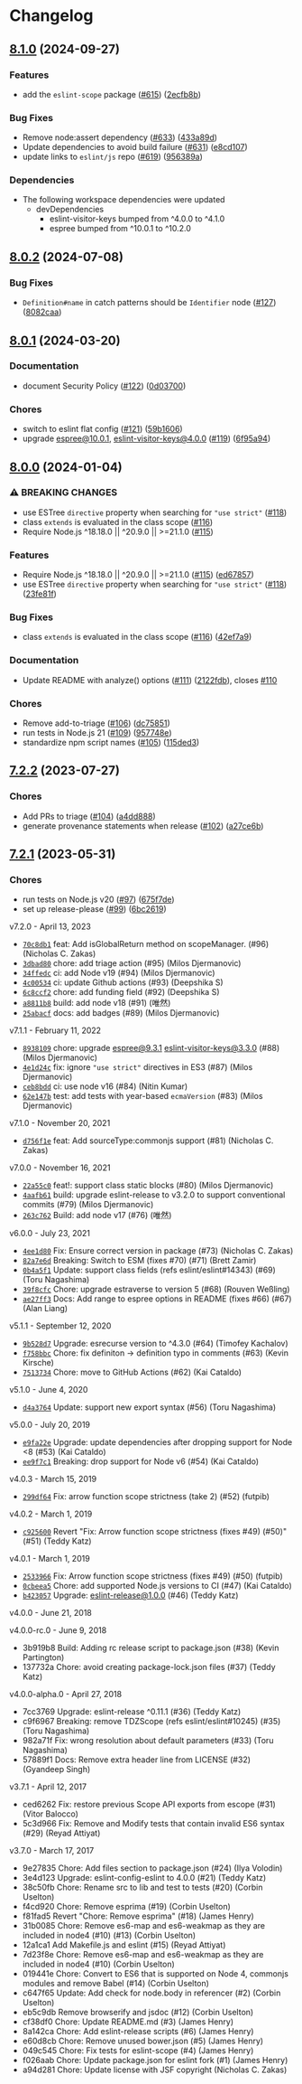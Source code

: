# Changelog

## [8.1.0](https://github.com/eslint/js/compare/eslint-scope-v8.0.2...eslint-scope-v8.1.0) (2024-09-27)


### Features

* add the `eslint-scope` package ([#615](https://github.com/eslint/js/issues/615)) ([2ecfb8b](https://github.com/eslint/js/commit/2ecfb8ba460a73601b859fd10d000cee817d170c))


### Bug Fixes

* Remove node:assert dependency ([#633](https://github.com/eslint/js/issues/633)) ([433a89d](https://github.com/eslint/js/commit/433a89d18f556658751feb63f87303ebbf7b7cb7))
* Update dependencies to avoid build failure ([#631](https://github.com/eslint/js/issues/631)) ([e8cd107](https://github.com/eslint/js/commit/e8cd107d732fb7ef62cd4f6cd179bd48f5c13b27))
* update links to `eslint/js` repo ([#619](https://github.com/eslint/js/issues/619)) ([956389a](https://github.com/eslint/js/commit/956389ac150bd2394bc78a35c2a1f9d794f61ea8))


### Dependencies

* The following workspace dependencies were updated
  * devDependencies
    * eslint-visitor-keys bumped from ^4.0.0 to ^4.1.0
    * espree bumped from ^10.0.1 to ^10.2.0

## [8.0.2](https://github.com/eslint/eslint-scope/compare/v8.0.1...v8.0.2) (2024-07-08)


### Bug Fixes

* `Definition#name` in catch patterns should be `Identifier` node ([#127](https://github.com/eslint/eslint-scope/issues/127)) ([8082caa](https://github.com/eslint/eslint-scope/commit/8082caa1a0f9aae0894a0a01fef9efa7a5e509f6))

## [8.0.1](https://github.com/eslint/eslint-scope/compare/v8.0.0...v8.0.1) (2024-03-20)


### Documentation

* document Security Policy ([#122](https://github.com/eslint/eslint-scope/issues/122)) ([0d03700](https://github.com/eslint/eslint-scope/commit/0d0370035c3fcd3846bcfed25e2de1c90c204cc8))


### Chores

* switch to eslint flat config ([#121](https://github.com/eslint/eslint-scope/issues/121)) ([59b1606](https://github.com/eslint/eslint-scope/commit/59b160624bd725a1254024bcbbd28b7529c04c64))
* upgrade espree@10.0.1, eslint-visitor-keys@4.0.0 ([#119](https://github.com/eslint/eslint-scope/issues/119)) ([6f95a94](https://github.com/eslint/eslint-scope/commit/6f95a9406e321ba519bbf635ebb8b1ae4b8861e7))

## [8.0.0](https://github.com/eslint/eslint-scope/compare/v7.2.2...v8.0.0) (2024-01-04)


### ⚠ BREAKING CHANGES

* use ESTree `directive` property when searching for `"use strict"` ([#118](https://github.com/eslint/eslint-scope/issues/118))
* class `extends` is evaluated in the class scope ([#116](https://github.com/eslint/eslint-scope/issues/116))
* Require Node.js ^18.18.0 || ^20.9.0 || >=21.1.0 ([#115](https://github.com/eslint/eslint-scope/issues/115))

### Features

* Require Node.js ^18.18.0 || ^20.9.0 || &gt;=21.1.0 ([#115](https://github.com/eslint/eslint-scope/issues/115)) ([ed67857](https://github.com/eslint/eslint-scope/commit/ed678573aca7b00815ecb3c5dc4eee913b53a162))
* use ESTree `directive` property when searching for `"use strict"` ([#118](https://github.com/eslint/eslint-scope/issues/118)) ([23fe81f](https://github.com/eslint/eslint-scope/commit/23fe81f5861ade17a2f17f9518fdde376dd2395f))


### Bug Fixes

* class `extends` is evaluated in the class scope ([#116](https://github.com/eslint/eslint-scope/issues/116)) ([42ef7a9](https://github.com/eslint/eslint-scope/commit/42ef7a995771f0700fc6af7eee03bab977f272c6))


### Documentation

* Update README with analyze() options ([#111](https://github.com/eslint/eslint-scope/issues/111)) ([2122fdb](https://github.com/eslint/eslint-scope/commit/2122fdb237cc0c115cd2473f383f741b1f055791)), closes [#110](https://github.com/eslint/eslint-scope/issues/110)


### Chores

* Remove add-to-triage ([#106](https://github.com/eslint/eslint-scope/issues/106)) ([dc75851](https://github.com/eslint/eslint-scope/commit/dc75851b92b47eb37ed617448c0291129db676e1))
* run tests in Node.js 21 ([#109](https://github.com/eslint/eslint-scope/issues/109)) ([957748e](https://github.com/eslint/eslint-scope/commit/957748e7fb741dd23f521af0c124ce6da0848997))
* standardize npm script names ([#105](https://github.com/eslint/eslint-scope/issues/105)) ([115ded3](https://github.com/eslint/eslint-scope/commit/115ded3cb6f768a37f0dcb17bb16e2299849e16f))

## [7.2.2](https://github.com/eslint/eslint-scope/compare/v7.2.1...v7.2.2) (2023-07-27)


### Chores

* Add PRs to triage ([#104](https://github.com/eslint/eslint-scope/issues/104)) ([a4dd888](https://github.com/eslint/eslint-scope/commit/a4dd8884726758ed513210a6b537105a07e8bf70))
* generate provenance statements when release ([#102](https://github.com/eslint/eslint-scope/issues/102)) ([a27ce6b](https://github.com/eslint/eslint-scope/commit/a27ce6bbf70d7ba5af763a4d1650bfd87eee8136))

## [7.2.1](https://github.com/eslint/eslint-scope/compare/v7.2.0...v7.2.1) (2023-05-31)


### Chores

* run tests on Node.js v20 ([#97](https://github.com/eslint/eslint-scope/issues/97)) ([675f7de](https://github.com/eslint/eslint-scope/commit/675f7de78c312546441fa9b204734c26376710f7))
* set up release-please ([#99](https://github.com/eslint/eslint-scope/issues/99)) ([6bc2619](https://github.com/eslint/eslint-scope/commit/6bc2619fff2aa401fe43d3fda60e0c127d2d39a8))

v7.2.0 - April 13, 2023

* [`70c8db1`](https://github.com/eslint/eslint-scope/commit/70c8db16962830f20e27765cd4d1fd0e29b93c08) feat: Add isGlobalReturn method on scopeManager. (#96) (Nicholas C. Zakas)
* [`3dbad80`](https://github.com/eslint/eslint-scope/commit/3dbad80d98e5bb2453423dc3882500a7d76d6259) chore: add triage action (#95) (Milos Djermanovic)
* [`34ffedc`](https://github.com/eslint/eslint-scope/commit/34ffedc9645f3e5bf2111f766931efb0ff33040f) ci: add Node v19 (#94) (Milos Djermanovic)
* [`4c00534`](https://github.com/eslint/eslint-scope/commit/4c005347cd556b4fa97ba0b626decdd0fce95962) ci: update Github actions (#93) (Deepshika S)
* [`6c8ccf2`](https://github.com/eslint/eslint-scope/commit/6c8ccf223952daff78295907316d8d8c1e93cf89) chore: add funding field (#92) (Deepshika S)
* [`a8811b8`](https://github.com/eslint/eslint-scope/commit/a8811b89b93a8b6bb6ac7089d893d5686dabbeb8) build: add node v18 (#91) (唯然)
* [`25abacf`](https://github.com/eslint/eslint-scope/commit/25abacffe690b6141f19d59dc8c0e09599671508) docs: add badges (#89) (Milos Djermanovic)

v7.1.1 - February 11, 2022

* [`8938109`](https://github.com/eslint/eslint-scope/commit/89381090cef60d8d47aeba111e04f859e063ae41) chore: upgrade espree@9.3.1 eslint-visitor-keys@3.3.0 (#88) (Milos Djermanovic)
* [`4e1d24c`](https://github.com/eslint/eslint-scope/commit/4e1d24ca4a747c14b37f059543cf08d1e1820b2d) fix: ignore `"use strict"` directives in ES3 (#87) (Milos Djermanovic)
* [`ceb8bdd`](https://github.com/eslint/eslint-scope/commit/ceb8bdd2cc31f67255e37a961096f9e3320abac6) ci: use node v16 (#84) (Nitin Kumar)
* [`62e147b`](https://github.com/eslint/eslint-scope/commit/62e147be60c1eb84a40c1918913755acbc2d3a3d) test: add tests with year-based `ecmaVersion` (#83) (Milos Djermanovic)

v7.1.0 - November 20, 2021

* [`d756f1e`](https://github.com/eslint/eslint-scope/commit/d756f1ea974093c3ed7121d17f858254036b9690) feat: Add sourceType:commonjs support (#81) (Nicholas C. Zakas)

v7.0.0 - November 16, 2021

* [`22a55c0`](https://github.com/eslint/eslint-scope/commit/22a55c01d1a28fd3ffd45c8818b49e65bd3e5005) feat!: support class static blocks (#80) (Milos Djermanovic)
* [`4aafb61`](https://github.com/eslint/eslint-scope/commit/4aafb616212adc39af37064932da912bdc7d9226) build: upgrade eslint-release to v3.2.0 to support conventional commits (#79) (Milos Djermanovic)
* [`263c762`](https://github.com/eslint/eslint-scope/commit/263c762432c5a3995e30fa814d02b0ed358b0e68) Build: add node v17 (#76) (唯然)

v6.0.0 - July 23, 2021

* [`4ee1d80`](https://github.com/eslint/eslint-scope/commit/4ee1d80ce7dab961d9a158bc664d781bb663b570) Fix: Ensure correct version in package (#73) (Nicholas C. Zakas)
* [`82a7e6d`](https://github.com/eslint/eslint-scope/commit/82a7e6d9de8f4fca48e99779e9573dd46adbc18c) Breaking: Switch to ESM (fixes #70) (#71) (Brett Zamir)
* [`0b4a5f1`](https://github.com/eslint/eslint-scope/commit/0b4a5f132fb65520eee31bcd166078656b6e158e) Update: support class fields (refs eslint/eslint#14343) (#69) (Toru Nagashima)
* [`39f8cfc`](https://github.com/eslint/eslint-scope/commit/39f8cfc026d9b9b7c02e07368323350e74698f29) Chore: upgrade estraverse to version 5 (#68) (Rouven Weßling)
* [`ae27ff3`](https://github.com/eslint/eslint-scope/commit/ae27ff3692ab13cf62075b8659f0e17dfa44acd1) Docs: Add range to espree options in README (fixes #66) (#67) (Alan Liang)

v5.1.1 - September 12, 2020

* [`9b528d7`](https://github.com/eslint/eslint-scope/commit/9b528d778c381718c12dabfb7f1c0e0dc6b36e49) Upgrade: esrecurse version to ^4.3.0 (#64) (Timofey Kachalov)
* [`f758bbc`](https://github.com/eslint/eslint-scope/commit/f758bbc3d49b9b9ea2289a5d6a6bba8dcf2c4903) Chore: fix definiton -> definition typo in comments (#63) (Kevin Kirsche)
* [`7513734`](https://github.com/eslint/eslint-scope/commit/751373473375b3f2edc4eaf1c8d2763d8435bb72) Chore: move to GitHub Actions (#62) (Kai Cataldo)

v5.1.0 - June 4, 2020

* [`d4a3764`](https://github.com/eslint/eslint-scope/commit/d4a376434b16289c1a428d7e304576e997520873) Update: support new export syntax (#56) (Toru Nagashima)

v5.0.0 - July 20, 2019

* [`e9fa22e`](https://github.com/eslint/eslint-scope/commit/e9fa22ea412c26cf2761fa98af7e715644bdb464) Upgrade: update dependencies after dropping support for Node <8 (#53) (Kai Cataldo)
* [`ee9f7c1`](https://github.com/eslint/eslint-scope/commit/ee9f7c12721aa195ba7e0e69551f49bfdb479951) Breaking: drop support for Node v6 (#54) (Kai Cataldo)

v4.0.3 - March 15, 2019

* [`299df64`](https://github.com/eslint/eslint-scope/commit/299df64bdafb30b4d9372e4b7af0cf51a3818c4a) Fix: arrow function scope strictness (take 2) (#52) (futpib)

v4.0.2 - March 1, 2019

* [`c925600`](https://github.com/eslint/eslint-scope/commit/c925600a684ae0f71b96f85339437a43b4d50d99) Revert "Fix: Arrow function scope strictness (fixes #49) (#50)" (#51) (Teddy Katz)

v4.0.1 - March 1, 2019

* [`2533966`](https://github.com/eslint/eslint-scope/commit/2533966faf317df5a3847fab937ba462c16808b8) Fix: Arrow function scope strictness (fixes #49) (#50) (futpib)
* [`0cbeea5`](https://github.com/eslint/eslint-scope/commit/0cbeea51dfb66ab88ea34b0e3b4ad5e6cc210f2f) Chore: add supported Node.js versions to CI (#47) (Kai Cataldo)
* [`b423057`](https://github.com/eslint/eslint-scope/commit/b42305760638b8edf4667acf1445e450869bd983) Upgrade: eslint-release@1.0.0 (#46) (Teddy Katz)

v4.0.0 - June 21, 2018



v4.0.0-rc.0 - June 9, 2018

* 3b919b8 Build: Adding rc release script to package.json (#38) (Kevin Partington)
* 137732a Chore: avoid creating package-lock.json files (#37) (Teddy Katz)

v4.0.0-alpha.0 - April 27, 2018

* 7cc3769 Upgrade: eslint-release ^0.11.1 (#36) (Teddy Katz)
* c9f6967 Breaking: remove TDZScope (refs eslint/eslint#10245) (#35) (Toru Nagashima)
* 982a71f Fix: wrong resolution about default parameters (#33) (Toru Nagashima)
* 57889f1 Docs: Remove extra header line from LICENSE (#32) (Gyandeep Singh)

v3.7.1 - April 12, 2017

* ced6262 Fix: restore previous Scope API exports from escope (#31) (Vitor Balocco)
* 5c3d966 Fix: Remove and Modify tests that contain invalid ES6 syntax (#29) (Reyad Attiyat)

v3.7.0 - March 17, 2017

* 9e27835 Chore: Add files section to package.json (#24) (Ilya Volodin)
* 3e4d123 Upgrade: eslint-config-eslint to 4.0.0 (#21) (Teddy Katz)
* 38c50fb Chore: Rename src to lib and test to tests (#20) (Corbin Uselton)
* f4cd920 Chore: Remove esprima (#19) (Corbin Uselton)
* f81fad5 Revert "Chore: Remove esprima" (#18) (James Henry)
* 31b0085 Chore: Remove es6-map and es6-weakmap as they are included in node4 (#10) (#13) (Corbin Uselton)
* 12a1ca1 Add Makefile.js and eslint (#15) (Reyad Attiyat)
* 7d23f8e Chore: Remove es6-map and es6-weakmap as they are included in node4 (#10) (Corbin Uselton)
* 019441e Chore: Convert to ES6 that is supported on Node 4, commonjs modules and remove Babel (#14) (Corbin Uselton)
* c647f65 Update: Add check for node.body in referencer (#2) (Corbin Uselton)
* eb5c9db Remove browserify and jsdoc (#12) (Corbin Uselton)
* cf38df0 Chore: Update README.md (#3) (James Henry)
* 8a142ca Chore: Add eslint-release scripts (#6) (James Henry)
* e60d8cb Chore: Remove unused bower.json (#5) (James Henry)
* 049c545 Chore: Fix tests for eslint-scope (#4) (James Henry)
* f026aab Chore: Update package.json for eslint fork (#1) (James Henry)
* a94d281 Chore: Update license with JSF copyright (Nicholas C. Zakas)
